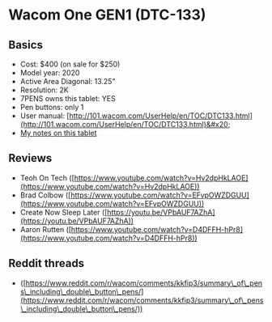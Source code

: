 # Wacom One GEN1 (DTC-133)

## Basics

* Cost: $400 (on sale for $250)
* Model year: 2020
* Active Area Diagonal: 13.25"
* Resolution: 2K
* 7PENS owns this tablet: YES
* Pen buttons: only 1
* User manual: [http://101.wacom.com/UserHelp/en/TOC/DTC133.html](http://101.wacom.com/UserHelp/en/TOC/DTC133.html)&#x20;
* [My notes on this tablet](7p-notes-wacom-one-gen1-dtc-133.md) &#x20;

## Reviews

* Teoh On Tech ([https://www.youtube.com/watch?v=Hv2dpHkLAOE](https://www.youtube.com/watch?v=Hv2dpHkLAOE))
* Brad Colbow ([https://www.youtube.com/watch?v=EFvpOWZDGUU](https://www.youtube.com/watch?v=EFvpOWZDGUU))
* Create Now Sleep Later ([https://youtu.be/VPbAUF7AZhA](https://youtu.be/VPbAUF7AZhA))
* Aaron Rutten ([https://www.youtube.com/watch?v=D4DFFH-hPr8](https://www.youtube.com/watch?v=D4DFFH-hPr8))

## Reddit threads

* ([https://www.reddit.com/r/wacom/comments/kkfip3/summary\_of\_pens\_including\_double\_button\_pens/](https://www.reddit.com/r/wacom/comments/kkfip3/summary\_of\_pens\_including\_double\_button\_pens/))
